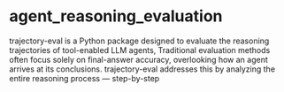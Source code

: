 # agent_reasoning_evaluation
trajectory-eval is a Python package designed to evaluate the reasoning trajectories of tool-enabled LLM agents, Traditional evaluation methods often focus solely on final-answer accuracy, overlooking how an agent arrives at its conclusions. trajectory-eval addresses this by analyzing the entire reasoning process — step-by-step 
